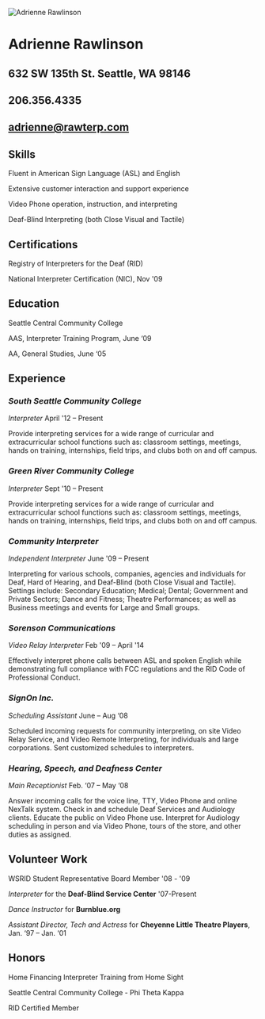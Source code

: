 ![Adrienne Rawlinson](http://rawterp.com/img/adrienne.jpg "Title")

**Adrienne Rawlinson**
======================
**632 SW 135th St. Seattle, WA 98146**
---------------------
**206.356.4335**
----------------
**adrienne@rawterp.com**
------------------------






## **Skills**

Fluent in American Sign Language (ASL) and English

Extensive customer interaction and support experience

Video Phone operation, instruction, and interpreting

Deaf-Blind Interpreting (both Close Visual and Tactile)

## **Certifications**

Registry of Interpreters for the Deaf (RID)

National Interpreter Certification (NIC), Nov '09

## **Education**

Seattle Central Community College

AAS, Interpreter Training Program, June ‘09 

AA, General Studies, June ‘05

## **Experience**

### _South Seattle Community College_

_Interpreter_ April '12 – Present

Provide interpreting services for a wide range of curricular and extracurricular school functions such as: classroom settings, meetings, hands on training, internships, field trips, and clubs both on and off campus.

### _Green River Community College_

_Interpreter_ Sept '10 – Present

Provide interpreting services for a wide range of curricular and extracurricular school functions such as: classroom settings, meetings, hands on training, internships, field trips, and clubs both on and off campus.

### _Community Interpreter_

_Independent Interpreter_ June '09 – Present

Interpreting for various schools, companies, agencies and individuals for Deaf, Hard of Hearing, and Deaf-Blind (both Close Visual and Tactile). Settings include: Secondary Education; Medical; Dental; Government and Private Sectors; Dance and Fitness;  Theatre Performances; as well as Business meetings and events for Large and Small groups.

### _Sorenson Communications_

_Video Relay Interpreter_ Feb '09 – April '14

Effectively interpret phone calls between ASL and spoken English while demonstrating full compliance with FCC regulations and the RID Code of Professional Conduct.

### _SignOn Inc._

_Scheduling Assistant_ June – Aug ‘08

Scheduled incoming requests for community interpreting, on site Video Relay Service, and Video Remote Interpreting, for individuals and large corporations. Sent customized schedules to interpreters.

### _Hearing, Speech, and Deafness Center_

_Main Receptionist_ Feb. ‘07 – May ‘08 

Answer incoming calls for the voice line, TTY, Video Phone and online NexTalk system. Check in and schedule Deaf Services and Audiology clients. Educate the public on Video Phone use. Interpret for Audiology scheduling in person and via Video Phone, tours of the store, and other duties as assigned.

## **Volunteer Work**

WSRID Student Representative Board Member '08 - '09

_Interpreter_ for the **Deaf-Blind Service Center** '07-Present

_Dance Instructor_ for **Burnblue.org** 

_Assistant Director, Tech and Actress_ for **Cheyenne Little Theatre Players**, Jan. ‘97 – Jan. ‘01

## **Honors**

Home Financing Interpreter Training from Home Sight

Seattle Central Community College - Phi Theta Kappa

RID Certified Member 


